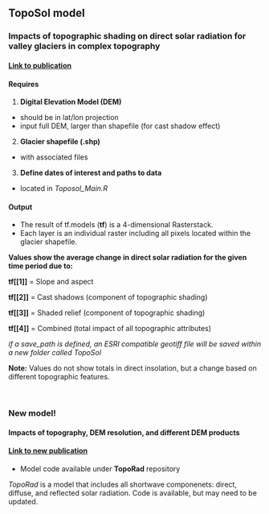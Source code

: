 ## TopoSol model
### Impacts of topographic shading on direct solar radiation for valley glaciers in complex topography
#### [Link to publication](https://doi.org/10.5194/tc-13-29-2019)

#### Requires
1. **Digital Elevation Model (DEM)**
- should be in lat/lon projection
- input full DEM, larger than shapefile (for cast shadow effect)
2. **Glacier shapefile (.shp)**
- with associated files
3. **Define dates of interest and paths to data**
- located in *Toposol_Main.R*



#### Output
- The result of tf.models (**tf**) is a 4-dimensional Rasterstack.
- Each layer is an individual raster including all pixels located within the glacier shapefile. 

**Values show the average change in direct solar radiation for the given time period due to:**

**tf[[1]]** = Slope and aspect

**tf[[2]]** = Cast shadows (component of topographic shading)

**tf[[3]]** = Shaded relief (component of topographic shading)

**tf[[4]]** = Combined (total impact of all topographic attributes)

*if a save_path is defined, an ESRI compatible geotiff file will be saved within a new folder called TopoSol*

**Note:** Values do not show totals in direct insolation, but a change based on different topographic features.

<br>

### New model! 
#### Impacts of topography, DEM resolution, and different DEM products
#### [Link to new publication](https://doi.org/10.3389/feart.2019.00216)
- Model code available under **TopoRad** repository

*TopoRad* is a model that includes all shortwave componenets: direct, diffuse, and reflected solar radiation. Code is available, but may need to be updated.

